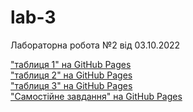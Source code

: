 # lab-3
Лабораторна робота №2 від 03.10.2022

<a href="https://yavorskui.github.io/lab-3/%D1%82%D0%B0%D0%B1%D0%BB%D0%B8%D1%86%D1%8F%201.html">"таблиця 1" на GitHub Pages</a><br>
<a href="https://yavorskui.github.io/lab-3/%D1%82%D0%B0%D0%B1%D0%BB%D0%B8%D1%86%D1%8F%202.html">"таблиця 2" на GitHub Pages</a><br>
<a href="https://yavorskui.github.io/lab-3/%D1%82%D0%B0%D0%B1%D0%BB%D0%B8%D1%86%D1%8F%203.html">"таблиця 3" на GitHub Pages</a><br>
<a href="https://yavorskui.github.io/lab-3/%D1%81%D0%B0%D0%BC%D0%BE%D1%81%D1%82%D1%96%D0%B9%D0%BD%D0%B5%20%D0%B7%D0%B0%D0%B2%D0%B4%D0%B0%D0%BD%D0%BD%D1%8F.html">"Самостійне завдання" на GitHub Pages</a>